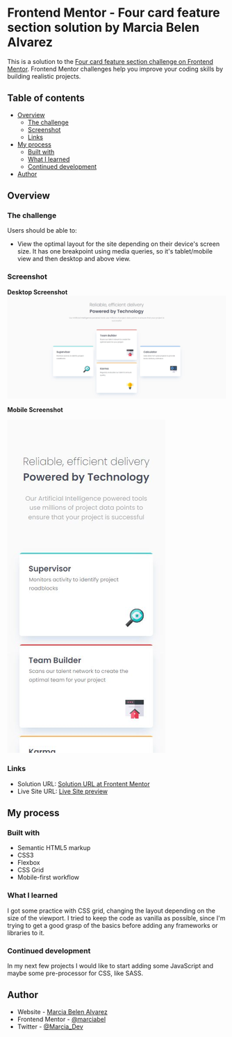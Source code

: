 # Frontend Mentor - Four card feature section solution by Marcia Belen Alvarez

This is a solution to the [Four card feature section challenge on Frontend Mentor](https://www.frontendmentor.io/challenges/four-card-feature-section-weK1eFYK). Frontend Mentor challenges help you improve your coding skills by building realistic projects. 

## Table of contents

- [Overview](#overview)
  - [The challenge](#the-challenge)
  - [Screenshot](#screenshot)
  - [Links](#links)
- [My process](#my-process)
  - [Built with](#built-with)
  - [What I learned](#what-i-learned)
  - [Continued development](#continued-development)
- [Author](#author)

## Overview

### The challenge

Users should be able to:

- View the optimal layout for the site depending on their device's screen size. It has one breakpoint using media queries, so it's tablet/mobile view and then desktop and above view. 

### Screenshot
**Desktop Screenshot**
![](./images/screenshot-desktop.JPG)

**Mobile Screenshot**

![](./images/screenshot-mobile.JPG)


### Links

- Solution URL: [Solution URL at Frontent Mentor](https://www.frontendmentor.io/solutions/four-card-section-responsive-using-grid-mobile-first-approach-AWmkNXayrv)
- Live Site URL: [Live Site preview](https://marciabel.github.io/four-card-feature-section-fem/)

## My process

### Built with

- Semantic HTML5 markup
- CSS3
- Flexbox
- CSS Grid
- Mobile-first workflow

### What I learned

I got some practice with CSS grid, changing the layout depending on the size of the viewport. I tried to keep the code as vanilla as possible, since I'm trying to get a good grasp of the basics before adding any frameworks or libraries to it. 

### Continued development

In my next few projects I would like to start adding some JavaScript and maybe some pre-processor for CSS, like SASS.

## Author

- Website - [Marcia Belen Alvarez](https://www.linkedin.com/in/marciabelenalvarez/)
- Frontend Mentor - [@marciabel](https://www.frontendmentor.io/profile/marciabel)
- Twitter - [@Marcia_Dev](https://twitter.com/Marcia_Dev)
